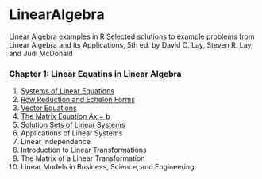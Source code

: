 # LinearAlgebra
Linear Algebra examples in R
Selected solutions to example problems from Linear Algebra and its Applications, 5th ed.
by David C. Lay, Steven R. Lay, and Judi McDonald

### Chapter 1: Linear Equatins in Linear Algebra

1. [Systems of Linear Equations](SystemsOfLinearEquations.R)
2. [Row Reduction and Echelon Forms](RowReductionAndEchelonForms.R)
3. [Vector Equations](VectorOperations.R)
4. [The Matrix Equation Ax = b](MatrixEquation.R)
5. [Solution Sets of Linear Systems](SolutionSetsOfLinearEquations.R)
6. Applications of Linear Systems
7. Linear Independence
8. Introduction to Linear Transformations
9. The Matrix of a Linear Transformation
10. Linear Models in Business, Science, and Engineering

